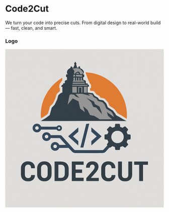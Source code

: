 # Code2Cut
We turn your code into precise cuts. From digital design to real-world build — fast, clean, and smart.




### Logo

![Logo](logo/3.png)


